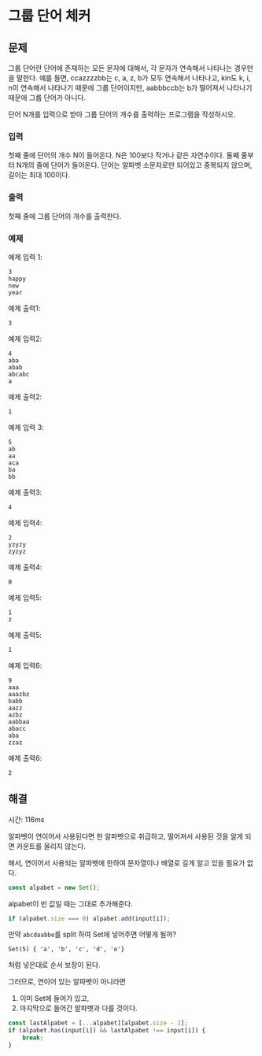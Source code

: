 # 그룹 단어 체커

## 문제

그룹 단어란 단어에 존재하는 모든 문자에 대해서, 각 문자가 연속해서 나타나는 경우만을 말한다. 예를 들면, ccazzzzbb는 c, a, z, b가 모두 연속해서 나타나고, kin도 k, i, n이 연속해서 나타나기 때문에 그룹 단어이지만, aabbbccb는 b가 떨어져서 나타나기 때문에 그룹 단어가 아니다.

단어 N개를 입력으로 받아 그룹 단어의 개수를 출력하는 프로그램을 작성하시오.

### 입력

첫째 줄에 단어의 개수 N이 들어온다. N은 100보다 작거나 같은 자연수이다. 둘째 줄부터 N개의 줄에 단어가 들어온다. 단어는 알파벳 소문자로만 되어있고 중복되지 않으며, 길이는 최대 100이다.

### 출력

첫째 줄에 그룹 단어의 개수를 출력한다.

### 예제

예제 입력 1:

```
3
happy
new
year
```

예제 출력1:

```
3
```

예제 입력2:

```
4
aba
abab
abcabc
a
```

예제 출력2:

```
1
```

예제 입력 3:

```
5
ab
aa
aca
ba
bb
```

예제 출력3:

```
4
```

예제 입력4:

```
2
yzyzy
zyzyz
```

예제 출력4:

```
0
```

예제 입력5:

```
1
z
```

예제 출력5:

```
1
```

예제 입력6:

```
9
aaa
aaazbz
babb
aazz
azbz
aabbaa
abacc
aba
zzaz
```

예제 출력6:

```
2
```

## 해결

시간: 116ms

알파벳이 연이어서 사용된다면 한 알파벳으로 취급하고, 떨어져서 사용된 것을 알게 되면 카운트를 올리지 않는다.

해서, 연이어서 사용되는 알파벳에 한하여 문자열이나 배열로 길게 알고 있을 필요가 없다.

```javascript
const alpabet = new Set();
```

alpabet이 빈 값일 때는 그대로 추가해준다.

```javascript
if (alpabet.size === 0) alpabet.add(input[i]);
```

만약 `abcdaabbe`를 split 하여 Set에 넣어주면 어떻게 될까?

```
Set(5) { 'a', 'b', 'c', 'd', 'e'}
```

처럼 넣은대로 순서 보장이 된다.

그러므로, 연이어 있는 알파벳이 아니라면

1. 이미 Set에 들어가 있고,
2. 마지막으로 들어간 알파벳과 다를 것이다.

```javascript
const lastAlpabet = [...alpabet][alpabet.size - 1];
if (alpabet.has(input[i]) && lastAlpabet !== input[i]) {
	break;
}
```
